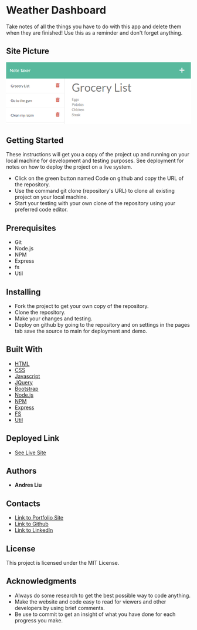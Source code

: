 # Weather Dashboard

Take notes of all the things you have to do with this app and delete them when they are finished! Use this as a reminder and don't forget anything.

## Site Picture

![Site](./Assets/images/site-img.PNG)

## Getting Started

These instructions will get you a copy of the project up and running on your local machine for development and testing purposes. See deployment for notes on how to deploy the project on a live system.

* Click on the green button named Code on github and copy the URL of the repository.
* Use the command git clone (repository's URL) to clone all existing project on your local machine.
* Start your testing with your own clone of the repository using your preferred code editor.

## Prerequisites

* Git
* Node.js
* NPM
* Express
* fs
* Util

## Installing

* Fork the project to get your own copy of the repository.
* Clone the repository.
* Make your changes and testing.
* Deploy on github by going to the repository and on settings in the pages tab save the source to main for deployment and demo.

## Built With

* [HTML](https://developer.mozilla.org/en-US/docs/Web/HTML)
* [CSS](https://developer.mozilla.org/en-US/docs/Web/CSS)
* [Javascript](https://developer.mozilla.org/en-US/docs/Web/javascript)
* [JQuery](https://jquery.com/)
* [Bootstrap](https://getbootstrap.com/)
* [Node.js](https://nodejs.org/en/)
* [NPM](https://docs.npmjs.com/)
* [Express](https://expressjs.com/)
* [FS](https://nodejs.org/api/fs.html)
* [Util](https://nodejs.org/api/util.html)

## Deployed Link

* [See Live Site](https://andresliu22.github.io/note-taker/)

## Authors

* **Andres Liu** 

## Contacts

- [Link to Portfolio Site](https://andresliu22.github.io/portfolio/)
- [Link to Github](https://github.com/andresliu22/)
- [Link to LinkedIn](https://www.linkedin.com/in/andresliu22/)

## License

This project is licensed under the MIT License.

## Acknowledgments

* Always do some research to get the best possible way to code anything.
* Make the website and code easy to read for viewers and other developers by using brief comments.
* Be use to commit to get an insight of what you have done for each progress you make.
